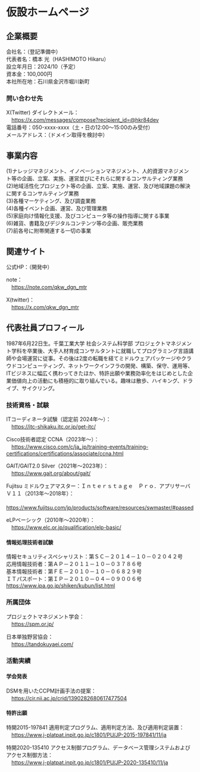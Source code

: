 # 仮設ホームページ
## 企業概要
会社名：（登記準備中）    
代表者名：橋本 光（HASHIMOTO Hikaru）  
設立年月日：2024/10（予定）  
資本金：100,000円  
本社所在地：石川県金沢市堀川新町  

### 問い合わせ先
X(Twitter) ダイレクトメール：  
　https://x.com/messages/compose?recipient_id=@hkr84dev  
電話番号：050-xxxx-xxxx（土・日の12:00～15:00のみ受付）  
メールアドレス：（ドメイン取得を検討中）  

## 事業内容
(1)ナレッジマネジメント、イノベーションマネジメント、人的資源マネジメント等の企画、立案、実施、運営並びにそれらに関するコンサルティング業務  
(2)地域活性化プロジェクト等の企画、立案、実施、運営、及び地域課題の解決に関するコンサルティング業務  
(3)各種マーケティング、及び調査業務  
(4)各種イベント企画、運営、及び管理業務  
(5)家庭向け情報化支援、及びコンピュータ等の操作指導に関する事業  
(6)雑貨、書籍及びデジタルコンテンツ等の企画、販売業務  
(7)前各号に附帯関連する一切の事業  

## 関連サイト
公式HP：（開発中）  

note：  
　https://note.com/qkw_dgn_mtr

X(twitter)：  
　https://x.com/qkw_dgn_mtr


## 代表社員プロフィール
1987年6月22日生。千葉工業大学 社会システム科学部 プロジェクトマネジメント学科を卒業後、大手人材育成コンサルタントに就職してプログラミング言語講師や会場運営に従事。その後は2度の転職を経てミドルウェアパッケージやクラウドコンピューティング、ネットワークインフラの開発、構築、保守、運用等、ITビジネスに幅広く携わってきたほか、特許出願や業務効率化をはじめとした企業価値向上の活動にも積極的に取り組んでいる。趣味は散歩、ハイキング、ドライブ、サイクリング。

### 技術資格・試験
ITコーディネータ試験（認定前 2024年～）：  
　https://itc-shikaku.itc.or.jp/get-itc/

Cisco技術者認定 CCNA（2023年～）：  
　https://www.cisco.com/c/ja_jp/training-events/training-certifications/certifications/associate/ccna.html

GAIT/GAIT2.0 Silver（2021年～2023年）：  
　https://www.gait.org/about/gait/

Fujitsu ミドルウェアマスター：Ｉｎｔｅｒｓｔａｇｅ　Ｐｒｏ．アプリサーバ　Ｖ１１（2013年～2018年）：  
　https://www.fujitsu.com/jp/products/software/resources/swmaster/#passed

eLPベーシック（2010年～2020年）：  
　https://www.elc.or.jp/qualification/elp-basic/

#### 情報処理技術者試験
情報セキュリティスペシャリスト：第ＳＣ－２０１４－１０－０２０４２号  
応用情報技術者：第ＡＰ－２０１１－１０－０３７８６号  
基本情報技術者：第ＦＥ－２０１０－１０－０６８２９号  
ＩＴパスポート：第ＩＰ－２０１０－０４－０９００６号  
 https://www.ipa.go.jp/shiken/kubun/list.html  

### 所属団体
プロジェクトマネジメント学会：  
　https://spm.or.jp/

日本単独野営協会：  
　https://tandokuyaei.com/

### 活動実績
#### 学会発表
DSMを用いたCCPM計画手法の提案：  
　https://cir.nii.ac.jp/crid/1390282680617477504
 
#### 特許出願
特開2015-197841 適用判定プログラム、適用判定方法、及び適用判定装置：  
　https://www.j-platpat.inpit.go.jp/c1801/PU/JP-2015-197841/11/ja

特開2020-135410 アクセス制御プログラム、データベース管理システムおよびアクセス制御方法：  
　https://www.j-platpat.inpit.go.jp/c1801/PU/JP-2020-135410/11/ja
　
